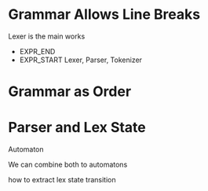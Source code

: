 # Grammar Allows Line Breaks
Lexer is the main works
* EXPR_END
* EXPR_START
Lexer, Parser, Tokenizer

# Grammar as Order

# Parser and Lex State
Automaton

We can combine both to automatons

how to extract lex state transition
